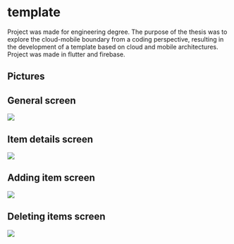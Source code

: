 # template

Project was made for engineering degree. The purpose of the thesis was to explore the cloud-mobile boundary from a coding perspective, resulting in the development of a template based on cloud and mobile architectures. Project was made in flutter and firebase.

## Pictures
<p align="center">
  <h2>General screen</h2>
  <img src="https://github.com/LukaszSinica/templateProject/assets/64593019/ddc78227-bf6d-49df-8949-ffcaef61b5f7">  
</p>
<p align="center">
  <h2>Item details screen</h2>
  <img src="https://github.com/LukaszSinica/templateProject/assets/64593019/1c92783a-d0d0-4603-8dd6-cc38633db3e4">  
</p>
<p align="center">
  <h2>Adding item screen</h2>
  <img src="https://github.com/LukaszSinica/templateProject/assets/64593019/e369915b-0955-47bf-aa7d-912fa49d28a7">  
</p>
<p align="center">
  <h2>Deleting items screen</h2>
  <img src="https://github.com/LukaszSinica/templateProject/assets/64593019/0f259ff1-9866-4d6f-aff1-e516236c920b">  
</p>
